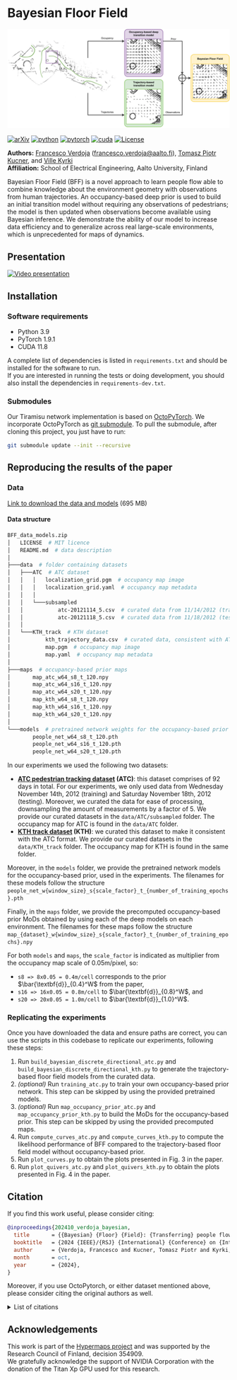 # Bayesian Floor Field

![block diagram for BFF](figs/cover.webp)

[![arXiv](https://img.shields.io/badge/arXiv-2208.10851-B31B1B.svg?style=for-the-badge&logo=arxiv&logoColor=white)](https://arxiv.org/abs/2208.10851)
[![python](https://img.shields.io/badge/python-3.9.1-3776AB.svg?style=for-the-badge&logo=python&logoColor=white)](https://www.python.org/downloads/)
[![pytorch](https://img.shields.io/badge/pytorch-1.9.1-EE4C2C.svg?style=for-the-badge&logo=pytorch&logoColor=white)](https://pytorch.org/get-started/previous-versions/)
[![cuda](https://img.shields.io/badge/cuda-11.8-76B900.svg?style=for-the-badge&logo=nvidia&logoColor=white)](https://developer.nvidia.com/cuda-11-8-0-download-archive)
[![License](https://img.shields.io/github/license/aalto-intelligent-robotics/bayesianfloorfield?style=for-the-badge&logo=googledocs&logoColor=white)](./LICENSE)

**Authors:** [Francesco
Verdoja](https://fverdoja.github.io) (<francesco.verdoja@aalto.fi>), [Tomasz Piotr
Kucner](https://research.aalto.fi/en/persons/tomasz-kucner), and [Ville
Kyrki](https://research.aalto.fi/en/persons/ville-kyrki)\
**Affiliation:** School of Electrical Engineering, Aalto University, Finland

Bayesian Floor Field (BFF) is a novel approach to learn people flow able to
combine knowledge about the environment geometry with observations from human
trajectories. An occupancy-based deep prior is used to build an initial
transition model without requiring any observations of pedestrians; the model
is then updated when observations become available using Bayesian inference. We
demonstrate the ability of our model to increase data efficiency and to
generalize across real large-scale environments, which is unprecedented for
maps of dynamics.

## Presentation

[![Video presentation](https://img.youtube.com/vi/JQHTyouIDd0/0.jpg)](https://www.youtube.com/watch?v=JQHTyouIDd0)

## Installation

### Software requirements

* Python 3.9
* PyTorch 1.9.1
* CUDA 11.8

A complete list of dependencies is listed in `requirements.txt` and should be
installed for the software to run.\
If you are interested in running the tests or doing development, you should
also install the dependencies in `requirements-dev.txt`.

### Submodules

Our Tiramisu network implementation is based on
[OctoPyTorch](https://github.com/npielawski/octopytorch). We incorporate
OctoPyTorch as [git
submodule](https://git-scm.com/book/en/v2/Git-Tools-Submodules). To pull the
submodule, after cloning this project, you just have to run:

```sh
git submodule update --init --recursive
```

## Reproducing the results of the paper

### Data

[Link to download the data and
models](https://drive.google.com/file/d/1CvVC7Yi0oEcP41VYUtsyJj13uc30tIn2/view?usp=sharing) (695 MB)

#### Data structure

```bash
BFF_data_models.zip
│   LICENSE  # MIT licence
│   README.md  # data description
│
├───data  # folder containing datasets
│   ├───ATC  # ATC dataset
│   │   │   localization_grid.pgm  # occupancy map image
│   │   │   localization_grid.yaml  # occupancy map metadata
│   │   │
│   │   └───subsampled
│   │           atc-20121114_5.csv  # curated data from 11/14/2012 (training)
│   │           atc-20121118_5.csv  # curated data from 11/18/2012 (testing)
│   │
│   └───KTH_track  # KTH dataset
│           kth_trajectory_data.csv  # curated data, consistent with ATC format
│           map.pgm  # occupancy map image
│           map.yaml  # occupancy map metadata
│
├───maps  # occupancy-based prior maps
│       map_atc_w64_s8_t_120.npy
│       map_atc_w64_s16_t_120.npy
│       map_atc_w64_s20_t_120.npy
│       map_kth_w64_s8_t_120.npy
│       map_kth_w64_s16_t_120.npy
│       map_kth_w64_s20_t_120.npy
│
└───models  # pretrained network weights for the occupancy-based prior
        people_net_w64_s8_t_120.pth
        people_net_w64_s16_t_120.pth
        people_net_w64_s20_t_120.pth
```

In our experiments we used the following two datasets:

* **[ATC pedestrian tracking
  dataset](https://dil.atr.jp/crest2010_HRI/ATC_dataset/) (ATC)**: this dataset
  comprises of 92 days in total. For our experiments, we only used data from
  Wednesday November 14th, 2012 (training) and Saturday November 18th, 2012
  (testing). Moreover, we curated the data for ease of processing, downsampling
  the amount of measurements by a factor of 5. We provide our curated datasets
  in the `data/ATC/subsampled` folder. The occupancy map for ATC is found in
  the `data/ATC` folder.
* **[KTH track
  dataset](https://strands.readthedocs.io/en/latest/datasets/people_tracks.html)
  (KTH)**: we curated this dataset to make it consistent with the ATC format.
  We provide our curated datasets in the `data/KTH_track` folder. The occupancy
  map for KTH is found in the same folder.

Moreover, in the `models` folder, we provide the pretrained network models for
the occupancy-based prior, used in the experiments. The filenames for these
models follow the structure
`people_net_w{window_size}_s{scale_factor}_t_{number_of_training_epochs}.pth`

Finally, in the `maps` folder, we provide the precomputed occupancy-based prior
MoDs obtained by using each of the deep models on each environment. The
filenames for these maps follow the structure
`map_{dataset}_w{window_size}_s{scale_factor}_t_{number_of_training_epochs}.npy`

For both `models` and `maps`, the `scale_factor` is indicated as multiplier
from the occupancy map scale of 0.05m/pixel, so:

* `s8 => 8x0.05 = 0.4m/cell` corresponds to the prior
  $\bar{\textbf{d}}_{0.4}^W$ from the paper,
* `s16 => 16x0.05 = 0.8m/cell` to $\bar{\textbf{d}}_{0.8}^W$, and
* `s20 => 20x0.05 = 1.0m/cell` to $\bar{\textbf{d}}_{1.0}^W$.

### Replicating the experiments

Once you have downloaded the data and ensure paths are correct, you can use the
scripts in this codebase to replicate our experiments, following these steps:

  1. Run `build_bayesian_discrete_directional_atc.py` and
     `build_bayesian_discrete_directional_kth.py` to generate the
     trajectory-based floor field models from the curated data.
  2. *(optional)* Run `training_atc.py` to train your own occupancy-based prior
     network. This step can be skipped by using the provided pretrained models.
  3. *(optional)* Run `map_occupancy_prior_atc.py` and
     `map_occupancy_prior_kth.py` to build the MoDs for the occupancy-based
     prior. This step can be skipped by using the provided precomputed maps.
  4. Run `compute_curves_atc.py` and `compute_curves_kth.py` to compute the
     likelihood performance of BFF compared to the trajectory-based floor field
     model without occupancy-based prior.
  5. Run `plot_curves.py` to obtain the plots presented in Fig. 3 in the paper.
  6. Run `plot_quivers_atc.py` and `plot_quivers_kth.py` to obtain the plots
     presented in Fig. 4 in the paper.

## Citation

If you find this work useful, please consider citing:

```bibtex
@inproceedings{202410_verdoja_bayesian,
  title       = {{Bayesian} {Floor} {Field}: {Transferring} people flow predictions across environments},
  booktitle   = {2024 {IEEE}/{RSJ} {International} {Conference} on {Intelligent} {Robots} and {Systems} ({IROS})},
  author      = {Verdoja, Francesco and Kucner, Tomasz Piotr and Kyrki, Ville},
  month       = oct,
  year        = {2024},
}
```

Moreover, if you use OctoPytorch, or either dataset mentioned above, please
consider citing the original authors as well.

<details>
<summary>List of citations</summary>

```bibtex
@article{brvsvcic_2013_atc,
  title={Person tracking in large public spaces using 3-D range sensors},
  author={Br{\v{s}}{\v{c}}i{\'c}, Dra{\v{z}}en and Kanda, Takayuki and Ikeda, Tetsushi and Miyashita, Takahiro},
  journal={IEEE Transactions on Human-Machine Systems},
  volume={43},
  number={6},
  pages={522--534},
  year={2013},
  publisher={IEEE}
}

@inproceedings{dondrup_2015_kth,
  title = {Real-Time Multisensor People Tracking for Human-Robot Spatial Interaction},
  author = {Dondrup, Christian and Bellotto, Nicola and Jovan, Ferdian and Hanheide, Marc},
  booktitle = {International Conference on Robotics and Automation (ICRA) - Workshop on Machine Learning for Social Robotics},
  year = {2015}
}

@inproceedings{Jegou_2017_tiramisu,
  title = {The One Hundred Layers Tiramisu: Fully Convolutional DenseNets for Semantic Segmentation}, 
  author = {Jégou, Simon and Drozdzal, Michal and Vazquez, David and Romero, Adriana and Bengio, Yoshua},
  booktitle = {2017 IEEE Conference on Computer Vision and Pattern Recognition Workshops (CVPRW)}, 
  year = {2017},
  pages = {1175-1183},
  doi = {10.1109/CVPRW.2017.156}
}
```

</details>

## Acknowledgements

This work is part of the [Hypermaps
project](https://research.fi/en/results/funding/78102) and was supported by the
Research Council of Finland, decision 354909.\
We gratefully acknowledge the support of NVIDIA Corporation with the donation
of the Titan Xp GPU used for this research.
